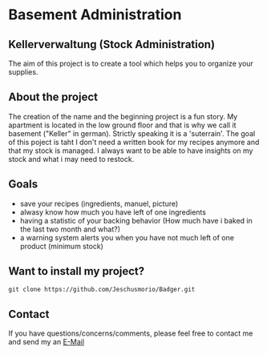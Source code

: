# Basement Administration 
## Kellerverwaltung (Stock Administration)
The aim of this project is to create a tool which helps you to organize your supplies.
## About the project
The creation of the name and the beginning project is a fun story. My apartment is located in the low ground floor and that is why we call it basement ("Keller" in german). Strictly speaking it is a 'suterrain'.
The goal of this poject is taht I don't need a written book for my recipes anymore and that my stock is managed. I always want to be able to have insights on my stock and what i may need to restock.
## Goals
- save your recipes (ingredients, manuel, picture)
- alwasy know how much you have left of one ingredients
- having a statistic of your backing behavior (How much have i baked in the last two month and what?)
- a warning system alerts you when you have not much left of one product (minimum stock)
## Want to install my project?
```
git clone https://github.com/Jeschusmorio/Badger.git
```
## Contact
If you have questions/concerns/comments, please feel free to contact me and send my an [E-Mail](emmschuster@tsn.at)
